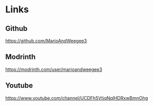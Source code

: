 # Links

## Github

<https://github.com/MarioAndWeegee3>

## Modrinth

<https://modrinth.com/user/marioandweegee3>

## Youtube

<https://www.youtube.com/channel/UCDFh5VtjqNqlHDRxwBmnOhg>

